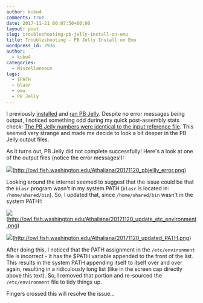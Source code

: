 ```yaml
---
author: kubu4
comments: true
date: 2017-11-21 00:07:50+00:00
layout: post
slug: troubleshooting-pb-jelly-install-on-emu
title: Troubleshooting - PB Jelly Install on Emu
wordpress_id: 2936
author:
  - kubu4
categories:
  - Miscellaneous
tags:
  - $PATH
  - blasr
  - emu
  - PB Jelly
---
```


I previously [installed](2017/10/30/software-installation-pb-jelly-suite-and-blasr-on-emu.html) and [ran PB Jelly](2017/11/14/genome-assembly-olympia-oyster-illumina-pacbio-using-pb-jelly-wbgi-scaffold-assembly.html). Despite no error messages being output, I noticed something odd during my quick post-assembly stats check: [The PB Jelly numbers were identical to the input reference file](2017/11/14/assembly-comparison-oly-assemblies-using-quast.html). This seemed very strange and made me decide to look a bit deeper in the PB Jelly output files.

As it turns out, PB Jelly did not complete successfully! Here's a look at one of the output files (notice the error messages!):

![](https://owl.fish.washington.edu/Athaliana/20171120_pbjellly_error.png)(http://owl.fish.washington.edu/Athaliana/20171120_pbjellly_error.png)

Looking around the internet seemed to suggest that the issue could be that the `blasr` program wasn't in my system PATH (`blasr` is located in: `/home/shared/bin`). So, I updated that, since `/home/shared/bin` wasn't in the system PATH!:

![](https://owl.fish.washington.edu/Athaliana/20171120_update_etc_environment.png)(http://owl.fish.washington.edu/Athaliana/20171120_update_etc_environment.png)

![](https://owl.fish.washington.edu/Athaliana/20171120_updated_PATH.png)(http://owl.fish.washington.edu/Athaliana/20171120_updated_PATH.png)

After doing this, I noticed that the PATH assignment in the `/etc/environment` file is incorrect - it has the $PATH variable appended to the front of the list. This results in the system PATH appending itself to itself over and over again, resulting in a ridiculously long list (like in the screen cap directly above this text). So, I removed that portion and re-sourced the `/etc/environment` file to tidy things up.

Fingers crossed this will resolve the issue...
